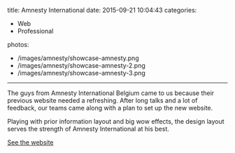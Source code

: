 title: Amnesty International
date: 2015-09-21 10:04:43
categories:
- Web
- Professional


photos:
- /images/amnesty/showcase-amnesty.png
- /images/amnesty/showcase-amnesty-2.png
- /images/amnesty/showcase-amnesty-3.png
---

The guys from Amnesty International Belgium came to us because their previous website needed a refreshing. After long talks and a lot of feedback, our teams came along with a plan to set up the new website.

Playing with prior information layout and big wow effects, the design layout serves the strength of Amnesty International at his best.

<a href="http://www.amnesty-international.be">See the website</a>